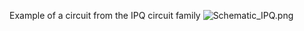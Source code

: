 Example of a circuit from the IPQ circuit family
![Schematic_IPQ.png](../Schematics/Schematic_IPQ.png)